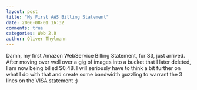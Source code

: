 ```yaml
---
layout: post
title: "My First AWS Billing Statement"
date: 2006-08-01 16:32
comments: true
categories: Web 2.0
author: Oliver Thylmann
---
```






Damn, my first Amazon WebService Billing Statement, for S3, just arrived. After moving over well over a gig of images into a bucket that I later deleted, I am now being billed $0.48. I will seriously have to think a bit further on what I do with that and create some bandwidth guzzling to warrant the 3 lines on the VISA statement ;)






